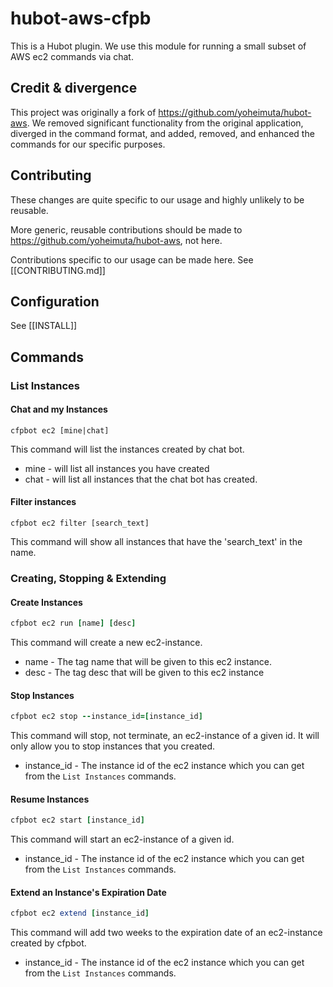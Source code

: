 
# hubot-aws-cfpb

This is a Hubot plugin. 
We use this module for running a small subset of AWS ec2 commands via chat. 

## Credit & divergence

This project was originally a fork of https://github.com/yoheimuta/hubot-aws. 
We removed significant functionality from the original application, diverged in the command format, and added, removed, 
and enhanced the commands for our specific purposes. 

## Contributing

These changes are quite specific to our usage and highly unlikely to be reusable.

More generic, reusable contributions should be made to https://github.com/yoheimuta/hubot-aws, not here.

Contributions specific to our usage can be made here. See [[CONTRIBUTING.md]]

## Configuration

See [[INSTALL]]

## Commands

### List Instances

#### Chat and my Instances
```
cfpbot ec2 [mine|chat]
```
This command will list the instances created by chat bot. 
* mine - will list all instances you have created
* chat - will list all instances that the chat bot has created.

#### Filter instances
```
cfpbot ec2 filter [search_text]
```
This command will show all instances that have the 'search_text' in the name.

### Creating, Stopping & Extending

#### Create Instances
```ruby
cfpbot ec2 run [name] [desc] 
```
This command will create a new ec2-instance. 
* name - The tag name that will be given to this ec2 instance.
* desc - The tag desc that will be given to this ec2 instance

#### Stop Instances
```ruby
cfpbot ec2 stop --instance_id=[instance_id]
```
This command will stop, not terminate, an ec2-instance of a given id. It will only allow you to stop instances that you created. 
* instance_id - The instance id of the ec2 instance which you can get from the `List Instances` commands.

#### Resume Instances
```ruby
cfpbot ec2 start [instance_id]
```
This command will start an ec2-instance of a given id. 
* instance_id - The instance id of the ec2 instance which you can get from the `List Instances` commands.

#### Extend an Instance's Expiration Date
```ruby
cfpbot ec2 extend [instance_id]
```
This command will add two weeks to the expiration date of an ec2-instance created by cfpbot.
* instance_id - The instance id of the ec2 instance which you can get from the `List Instances` commands.



